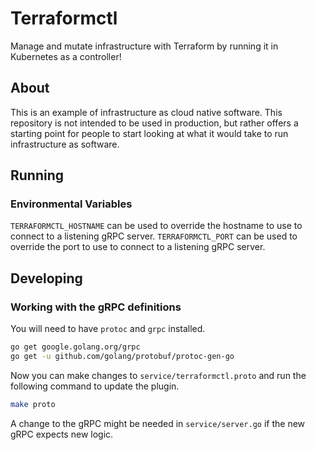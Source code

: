 # Terraformctl

Manage and mutate infrastructure with Terraform by running it in Kubernetes as a controller!

## About

This is an example of infrastructure as cloud native software.
This repository is not intended to be used in production, but rather offers a starting point for people to start looking at what it would take to run infrastructure as software.

## Running

### Environmental Variables

`TERRAFORMCTL_HOSTNAME` can be used to override the hostname to use to connect to a listening gRPC server.
`TERRAFORMCTL_PORT` can be used to override the port to use to connect to a listening gRPC server.

## Developing



### Working with the gRPC definitions

You will need to have `protoc` and `grpc` installed.

```bash
go get google.golang.org/grpc
go get -u github.com/golang/protobuf/protoc-gen-go
```

Now you can make changes to `service/terraformctl.proto` and run the following command to update the plugin.

```bash
make proto
```

A change to the gRPC might be needed in `service/server.go` if the new gRPC expects new logic.
